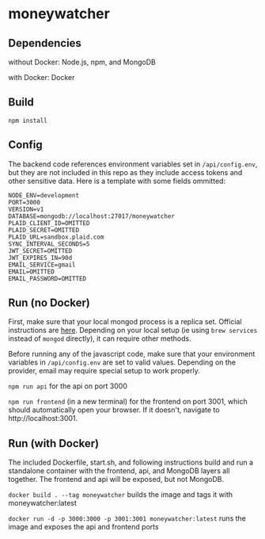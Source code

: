 # moneywatcher
## Dependencies
without Docker: Node.js, npm, and MongoDB

with Docker: Docker
## Build
`npm install`
## Config
The backend code references environment variables set in `/api/config.env`, but they are not included in this repo as they include access tokens and other sensitive data. Here is a template with some fields ommitted: 
```
NODE_ENV=development
PORT=3000
VERSION=v1
DATABASE=mongodb://localhost:27017/moneywatcher
PLAID_CLIENT_ID=OMITTED
PLAID_SECRET=OMITTED
PLAID_URL=sandbox.plaid.com
SYNC_INTERVAL_SECONDS=5
JWT_SECRET=OMITTED
JWT_EXPIRES_IN=90d
EMAIL_SERVICE=gmail
EMAIL=OMITTED
EMAIL_PASSWORD=OMITTED
```
## Run (no Docker)
First, make sure that your local mongod process is a replica set. Official instructions are [here](https://www.mongodb.com/docs/manual/tutorial/convert-standalone-to-replica-set). Depending on your local setup (ie using `brew services` instead of `mongod` directly), it can require other methods. 

Before running any of the javascript code, make sure that your environment variables in `/api/config.env` are set to valid values. Depending on the provider, email may require special setup to work properly. 

`npm run api` for the api on port 3000 

`npm run frontend` (in a new terminal) for the frontend on port 3001, which should automatically open your browser. If it doesn't, navigate to http://localhost:3001.

## Run (with Docker)
The included Dockerfile, start.sh, and following instructions build and run a standalone container with the frontend, api, and MongoDB layers all together. The frontend and api will be exposed, but not MongoDB. 

`docker build . --tag moneywatcher` builds the image and tags it with moneywatcher:latest

`docker run -d -p 3000:3000 -p 3001:3001 moneywatcher:latest` runs the image and exposes the api and frontend ports
